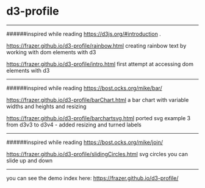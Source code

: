 # d3-profile


------

######inspired while reading https://d3js.org/#introduction .

https://frazer.github.io/d3-profile/rainbow.html
    creating rainbow text by working with dom elements with d3

https://frazer.github.io/d3-profile/intro.html
    first attempt at accessing dom elements with d3



------

######inspired while reading https://bost.ocks.org/mike/bar/ 

https://frazer.github.io/d3-profile/barChart.html
    a bar chart with variable widths and heights and resizing 

https://frazer.github.io/d3-profile/barchartsvg.html  ported svg example 3 from d3v3 to d3v4 - added resizing and turned labels


------

######inspired while reading https://bost.ocks.org/mike/join/

https://frazer.github.io/d3-profile/slidingCircles.html
    svg circles you can slide up and down

------

you can see the demo index here:
   https://frazer.github.io/d3-profile/
